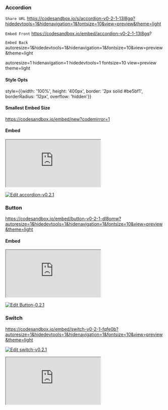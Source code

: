 ### Accordion

`Share URL`
https://codesandbox.io/s/accordion-v0-2-1-13l8gq?hidedevtools=1&hidenavigation=1&fontsize=10&view=preview&theme=light

`Embed Front`
https://codesandbox.io/embed/accordion-v0-2-1-13l8gq?

`Embed Back`
autoresize=1&hidedevtools=1&hidenavigation=1&fontsize=10&view=preview&theme=light

autoresize=1
hidenavigation=1
hidedevtools=1
fontsize=10
view=preview
theme=light

#### Style Opts

style={{width: '100%', height: '400px', border: '2px solid #be5bf1', borderRadius: '12px', overflow: 'hidden'}}

#### Smallest Embed Size

https://codesandbox.io/embed/new?codemirror=1

#### Embed

<iframe src="https://codesandbox.io/embed/accordion-v0-2-1-13l8gq?autoresize=1&hidedevtools=1&hidenavigation=1&fontsize=10&view=preview&theme=light"
style={{width: '100%', height: '400px', border: '2px solid #be5bf1', borderRadius: '12px', overflow: 'hidden'}}
title="accordion-v0.2.1"
allow="accelerometer; ambient-light-sensor; camera; encrypted-media; geolocation; gyroscope; hid; microphone; midi; payment; usb; vr; xr-spatial-tracking"
sandbox="allow-forms allow-modals allow-popups allow-presentation allow-same-origin allow-scripts"></iframe>

[![Edit accordion-v0.2.1](https://codesandbox.io/static/img/play-codesandbox.svg)](https://codesandbox.io/s/accordion-v0-2-1-13l8gq?hidedevtools=1&hidenavigation=1&fontsize=14&view=preview&theme=dark)





### Button

https://codesandbox.io/embed/button-v0-2-1-dl8omw?autoresize=1&hidedevtools=1&hidenavigation=1&fontsize=10&view=preview&theme=light

#### Embed

<iframe src="https://codesandbox.io/embed/button-v0-2-1-dl8omw?autoresize=1&hidedevtools=1&hidenavigation=1&fontsize=10&view=preview&theme=light"
style={{width: '100%', height: '400px', border: '2px solid #be5bf1', borderRadius: '12px', overflow: 'hidden'}}
title="Button-0.2.1"
allow="accelerometer; ambient-light-sensor; camera; encrypted-media; geolocation; gyroscope; hid; microphone; midi; payment; usb; vr; xr-spatial-tracking"
sandbox="allow-forms allow-modals allow-popups allow-presentation allow-same-origin allow-scripts"></iframe>

[![Edit Button-0.2.1](https://codesandbox.io/static/img/play-codesandbox.svg)](https://codesandbox.io/embed/button-v0-2-1-dl8omw?autoresize=1&hidedevtools=1&hidenavigation=1&fontsize=10&view=preview&theme=light)




### Switch

https://codesandbox.io/embed/switch-v0-2-1-fqfe0b?autoresize=1&hidedevtools=1&hidenavigation=1&fontsize=10&view=preview&theme=light

[![Edit switch-v0.2.1](https://codesandbox.io/static/img/play-codesandbox.svg)](https://codesandbox.io/embed/switch-v0-2-1-fqfe0b?autoresize=1&hidedevtools=1&hidenavigation=1&fontsize=10&view=preview&theme=light)

<iframe src="https://codesandbox.io/embed/switch-v0-2-1-fqfe0b?autoresize=1&hidedevtools=1&hidenavigation=1&fontsize=10&view=preview&theme=light"
style={{width: '100%', height: '400px', border: '2px solid #be5bf1', borderRadius: '12px', overflow: 'hidden'}}
title="Button-0.2.1"
allow="accelerometer; ambient-light-sensor; camera; encrypted-media; geolocation; gyroscope; hid; microphone; midi; payment; usb; vr; xr-spatial-tracking"
sandbox="allow-forms allow-modals allow-popups allow-presentation allow-same-origin allow-scripts" />



### PassLink



https://codesandbox.io/s/pass-link-v0-2-1-2k2z6x?autoresize=1&hidedevtools=1&hidenavigation=1&fontsize=10&view=preview&theme=light

https://codesandbox.io/embed/divine-sound-2k2z6x?autoresize=1&hidedevtools=1&hidenavigation=1&fontsize=10&view=preview&theme=light

[![Edit switch-v0.2.1](https://codesandbox.io/static/img/play-codesandbox.svg)](https://codesandbox.io/embed/pass-link-v0-2-1-2k2z6x?autoresize=1&hidedevtools=1&hidenavigation=1&fontsize=10&view=preview&theme=light)

<iframe src="https://codesandbox.io/embed/pass-link-v0-2-1-2k2z6x?autoresize=1&hidedevtools=1&hidenavigation=1&fontsize=10&view=preview&theme=light"
style={{width: '100%', height: '400px', border: '2px solid #be5bf1', borderRadius: '12px', overflow: 'hidden'}}
title="pass.link-v0.2.1"
allow="accelerometer; ambient-light-sensor; camera; encrypted-media; geolocation; gyroscope; hid; microphone; midi; payment; usb; vr; xr-spatial-tracking"
sandbox="allow-forms allow-modals allow-popups allow-presentation allow-same-origin allow-scripts" />


### Appbar

https://codesandbox.io/embed/appbar-v0-2-1-86m483?autoresize=1&hidedevtools=1&hidenavigation=1&fontsize=10&view=preview&theme=light


[![Edit appbar-v0.2.1](https://codesandbox.io/static/img/play-codesandbox.svg)](https://codesandbox.io/embed/appbar-v0-2-1-86m483?autoresize=1&hidedevtools=1&hidenavigation=1&fontsize=10&view=preview&theme=light)


<iframe src="https://codesandbox.io/embed/appbar-v0-2-1-86m483?autoresize=1&hidedevtools=1&hidenavigation=1&fontsize=10&view=preview&theme=light"
style={{width: '100%', height: '300px', border: '2px solid #be5bf1', borderRadius: '12px', overflow: 'hidden'}}
title="appbar-v0.2.1"
allow="accelerometer; ambient-light-sensor; camera; encrypted-media; geolocation; gyroscope; hid; microphone; midi; payment; usb; vr; xr-spatial-tracking"
sandbox="allow-forms allow-modals allow-popups allow-presentation allow-same-origin allow-scripts" />


### Select

<iframe src="https://codesandbox.io/embed/select-v0-2-3-ewvyg5?autoresize=1&hidedevtools=1&hidenavigation=1&fontsize=10&view=preview&theme=light"
style={{width: '100%', height: '400px', border: '2px solid #be5bf1', borderRadius: '12px', overflow: 'hidden'}}
     title="select-v0.2.3"
     allow="accelerometer; ambient-light-sensor; camera; encrypted-media; geolocation; gyroscope; hid; microphone; midi; payment; usb; vr; xr-spatial-tracking"
     sandbox="allow-forms allow-modals allow-popups allow-presentation allow-same-origin allow-scripts"
   />

   [![Edit select-v0.2.3](https://codesandbox.io/static/img/play-codesandbox.svg)](https://codesandbox.io/s/select-v0-2-3-ewvyg5?autoresize=1&hidedevtools=1&hidenavigation=1&fontsize=10&view=preview&theme=light)
